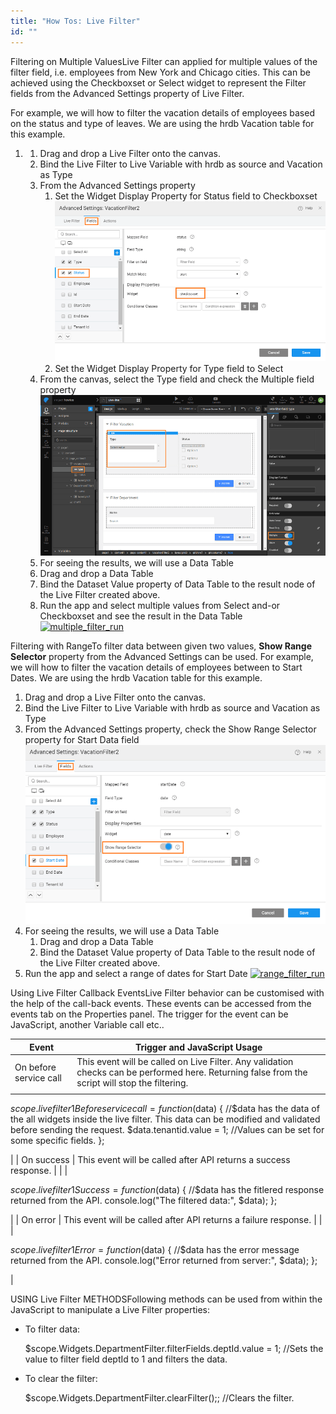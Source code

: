 ```yaml
---
title: "How Tos: Live Filter"
id: ""
---
```


Filtering on Multiple ValuesLive Filter can applied for multiple values of the filter field, i.e. employees from New York and Chicago cities. This can be achieved using the Checkboxset or Select widget to represent the Filter fields from the Advanced Settings property of Live Filter.

For example, we will how to filter the vacation details of employees based on the status and type of leaves. We are using the hrdb Vacation table for this example.

1. 1. Drag and drop a Live Filter onto the canvas.
    2. Bind the Live Filter to Live Variable with hrdb as source and Vacation as Type
    3. From the Advanced Settings property
        1. Set the Widget Display Property for Status field to Checkboxset [![multiple_filter_as](./assets/multiple_filter_AS.png)](./assets/multiple_filter_AS.png)
        2. Set the Widget Display Property for Type field to Select
    4. From the canvas, select the Type field and check the Multiple field property [![multiple_filter_props](./assets/multiple_filter_props.png)](./assets/multiple_filter_props.png)
    5. For seeing the results, we will use a Data Table
    6. Drag and drop a Data Table
    7. Bind the Dataset Value property of Data Table to the result node of the Live Filter created above.
    8. Run the app and select multiple values from Select and-or Checkboxset and see the result in the Data Table [![multiple_filter_run](./assets/multiple_filter_run.png)](./assets/multiple_filter_run.png)

Filtering with RangeTo filter data between given two values, **Show Range Selector** property from the Advanced Settings can be used. For example, we will how to filter the vacation details of employees between to Start Dates. We are using the hrdb Vacation table for this example.

1. Drag and drop a Live Filter onto the canvas.
2. Bind the Live Filter to Live Variable with hrdb as source and Vacation as Type
3. From the Advanced Settings property, check the Show Range Selector property for Start Data field [![range_filter_as](./assets/range_filter_AS.png)](./assets/range_filter_AS.png)
4. For seeing the results, we will use a Data Table
    1. Drag and drop a Data Table
    2. Bind the Dataset Value property of Data Table to the result node of the Live Filter created above.
5. Run the app and select a range of dates for Start Date [![range_filter_run](./assets/range_filter_run.png)](./assets/range_filter_run.png)

Using Live Filter Callback EventsLive Filter behavior can be customised with the help of the call-back events. These events can be accessed from the events tab on the Properties panel. The trigger for the event can be JavaScript, another Variable call etc..

| Event | Trigger and JavaScript Usage |
| --- | --- |
| On before service call | This event will be called on Live Filter. Any validation checks can be performed here. Returning false from the script will stop the filtering. |
|  | 
$scope.livefilter1Beforeservicecall = function($data) {
        //$data has the data of the all widgets inside the live filter. This data can be modified and validated before sending the request.
        $data.tenantid.value = 1; //Values can be set for some specific fields.
    };

 |
| On success | This event will be called after API returns a success response. |
|  | 

$scope.livefilter1Success = function($data) {
        //$data has the fitlered response returned from the API.
        console.log("The filtered data:", $data);
    };

 |
| On error | This event will be called after API returns a failure response. |
|  | 

$scope.livefilter1Error = function($data) {
    //$data has the error message returned from the API.
    console.log("Error returned from server:", $data);
};

 |

USING Live Filter METHODSFollowing methods can be used from within the JavaScript to manipulate a Live Filter properties:

- To filter data:
    
    $scope.Widgets.DepartmentFilter.filterFields.deptId.value = 1; 
    //Sets the value to filter field deptId to 1 and filters the data.
    
- To clear the filter:
    
    $scope.Widgets.DepartmentFilter.clearFilter();; //Clears the filter.
